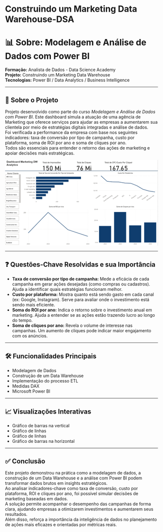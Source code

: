 # Construindo um Marketing Data Warehouse-DSA
# 📊 Sobre: Modelagem e Análise de Dados com Power BI

**Formação:** Analista de Dados - Data Science Academy  
**Projeto:** Construindo um Marketing Data Warehouse  
**Tecnologias:** Power BI / Data Analytics / Business Intelligence

---

## 📁 Sobre o Projeto

Projeto desenvolvido como parte do curso *Modelagem e Análise de Dados com Power BI*. Este dashboard simula a atuação de uma agência de Marketing que oferece serviços para ajudar as empresas a aumentarem sua clientela por meio de estratégias digitais integradas e análise de dados.  
Foi verificada a performance da empresa com base nos seguintes indicadores: taxa de conversão por tipo de campanha, custo por plataforma, soma de ROI por ano e soma de cliques por ano.  
Todos são essenciais para entender o retorno das ações de marketing e apoiar decisões mais estratégicas.

![Dashboard Principal](/img/Dashboard%20Marketing.png)


---

## ❓ Questões-Chave Resolvidas e sua Importância

- **Taxa de conversão por tipo de campanha:** Mede a eficácia de cada campanha em gerar ações desejadas (como compras ou cadastros). Ajuda a identificar quais estratégias funcionam melhor.
- **Custo por plataforma:** Mostra quanto está sendo gasto em cada canal (ex: Google, Instagram). Serve para avaliar onde o investimento está sendo mais eficiente.
- **Soma do ROI por ano:** Indica o retorno sobre o investimento anual em marketing. Ajuda a entender se as ações estão trazendo lucro ao longo do tempo.
- **Soma de cliques por ano:** Revela o volume de interesse nas campanhas. Um aumento de cliques pode indicar maior engajamento com os anúncios.

---

## 🛠️ Funcionalidades Principais

- Modelagem de Dados  
- Construção de um Data Warehouse  
- Implementação do processo ETL  
- Medidas DAX  
- Microsoft Power BI  

---

## 📈 Visualizações Interativas

- Gráfico de barras na vertical  
- Gráfico de linhas  
- Gráfico de linhas  
- Gráfico de barras na horizontal  

---

## ✅ Conclusão

Este projeto demonstrou na prática como a modelagem de dados, a construção de um Data Warehouse e a análise com Power BI podem transformar dados brutos em insights estratégicos.  
Ao analisar indicadores-chave como taxa de conversão, custo por plataforma, ROI e cliques por ano, foi possível simular decisões de marketing baseadas em dados.  
A solução permite acompanhar o desempenho das campanhas de forma clara, ajudando empresas a otimizarem investimentos e aumentarem seus resultados.  
Além disso, reforça a importância da inteligência de dados no planejamento de ações mais eficazes e orientadas por métricas reais.
